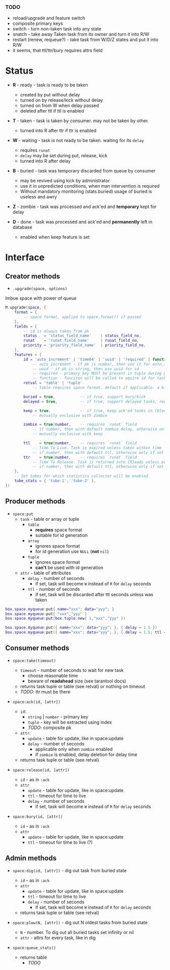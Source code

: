 ### TODO

* reload/upgrade and feature switch
* composite primary keys
* switch - turn non-taken task into any state
* snatch - take away Taken task from its owner and turn it into R/W
* restart (renew, requeue?) - take task from W/D/Z states and put it into R/W
* it seems, that ttl/ttr/bury requires attrs field


# Status

* **R** - ready - task is ready to be taken
	- created by put without delay
	- turned on by release/kick without delay
	- turned on from W when delay passed
	- deleted after ttl if ttl is enabled

* **T** - taken - task is taken by consumer. may not be taken by other.
	- turned into R after ttr if ttr is enabled

* **W** - waiting - task is not ready to be taken. waiting for its `delay`
	- requires `runat`
	- `delay` may be set during put, release, kick
	- turned into R after delay

* **B** - buried - task was temporary discarded from queue by consumer
	- may be revived using kick by administrator
	- use it in unpredicted conditions, when man intervention is required
	- Without mandatory monitoring (stats.buried) usage of buried is useless and awry

* **Z** - zombie - task was processed and ack'ed and **temporary** kept for delay

* **D** - done - task was processed and ack'ed and **permanently** left in database
	- enabled when keep feature is set

# Interface

## Creator methods

* `.upgrade(space, options)`

Imbue space with power of queue

```lua
M.upgrade(space, {
	format = {
		-- space format. applied to space.format() if passed
	},
	fields = {
		-- id is always taken from pk
		status   = 'status_field_name'    | status_field_no,
		runat    = 'runat_field_name'     | runat_field_no,
		priority = 'priority_field_name'  | priority_field_no,
	},
	features = {
		id = 'auto_increment' | 'time64' | 'uuid' | 'required' | function
			-- auto_increment - if pk is number, then use it for auto_increment
			-- uuid - if pk is string, then use uuid for id
			-- required - primary key MUST be present in tuple during put
			-- function - funciton will be called to aquire id for task
		retval = 'table' | 'tuple'
			-- table requires space format. default if applicable. a bit slower

		buried = true,           -- if true, support bury/kick
		delayed = true,          -- if true, support delayed tasks, requires `runat`

		keep = true,             -- if true, keep ack'ed tasks in [D]one state, instead of deleting
			-- mutually exclusive with zombie

		zombie = true|number,    -- requires `runat` field
			-- if number, then with default zombie delay, otherwise only if set delay during ack
			-- mutually exclusive with keep

		ttl    = true|number,    -- requires `runat` field
			-- Time To Live. Task is expired unless taken within time
			-- if number, then with default ttl, otherwise only if set during put/release
		ttr    = true|number,    -- requires `runat` field
			-- Time To Release. Task is returned into [R]eady unless processed (turned to ack|release from taken) within time
			-- if number, then with default ttl, otherwise only if set during take
	},
	-- Set tubes for which statistics collector will be enabled
	tube_stats = { 'tube-1', 'tube-2' },
})
```

## Producer methods

* `space:put`
	- `task` - table or array or tuple
		+ `table`
			* **requires** space format
			* suitable for id generation
		+ `array`
			* ignores space format
			* for id generation use `NULL` (**not** `nil`)
		+ `tuple`
			* ignores space format
			* **can't** be used with id generation
	- `attr` - table of attributes
		+ `delay` - number of seconds
			* if set, task will become `W` instead of `R` for `delay` seconds
		+ `ttl` - number of seconds
			* if set, task will be discarded after ttl seconds unless was taken

```lua
box.space.myqueue:put{ name="xxx"; data="yyy"; }
box.space.myqueue:put{ "xxx","yyy" }
box.space.myqueue:put(box.tuple.new{ 1,"xxx","yyy" })

box.space.myqueue:put({ name="xxx"; data="yyy"; }, { delay = 1.5 })
box.space.myqueue:put({ name="xxx"; data="yyy"; }, { delay = 1.5; ttl = 100 })
```

## Consumer methods

* `space:take(timeout)`
	- `timeout` - number of seconds to wait for new task
		+ choose reasonable time
		+ beware of **readahead** size (see tarantool docs)
	- returns task tuple or table (see retval) or nothing on timeout
	- *TODO*: ttr must be there

* `space:ack(id, [attr])`
	- `id`:
		+ `string` | `number` - primary key
		+ `tuple` - key will be extracted using index
		+ *TODO*: composite pk
	- `attr`:
		+ `update` - table for update, like in space:update
		+ `delay` - number of seconds
			* applicable only when `zombie` enabled
			* if `zombie` is enabled, delay deletion for delay time
	- returns task tuple or table (see retval)

* `space:release(id, [attr])`
	- `id` - as in `:ack`
	- `attr`
		+ `update` - table for update, like in space:update
		+ `ttl` - timeout for time to live
		+ `delay` - number of seconds
			* if set, task will become `W` instead of `R` for `delay` seconds

* `space:bury(id, [attr])`
	- `id` - as in `:ack`
	- `attr`
		+ `update` - table for update, like in space:update
		+ `ttl` - timeout for time to live (?)

## Admin methods

* `space:dig(id, [attr])` - dig out task from buried state
	- `id` - as in `:ack`
	- `attr`
		+ `update` - table for update, like in space:update
		+ `ttl` - timeout for time to live
		+ `delay` - number of seconds
			* if set, task will become `W` instead of `R` for `delay` seconds
	- returns task tuple or table (see retval)

* `space:plow(N, [attr])` - dig out N oldest tasks from buried state
	- `N` - number. To dig out all buried tasks set infinity or nil
	- `attr` - attrs for every task, like in dig

* `space:queue_stats()`
	- returns table
		+ *TODO*

